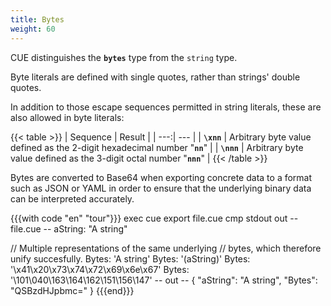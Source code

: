```yaml
---
title: Bytes
weight: 60
---
```


CUE distinguishes the **`bytes`** type from the `string` type.

Byte literals are defined with single quotes, rather than strings' double
quotes.

In addition to those escape sequences permitted in string literals,
these are also allowed in byte literals:

{{< table >}}
| Sequence | Result |
| ---:| --- |
| **`\xnn`** | Arbitrary byte value defined as the 2-digit hexadecimal number "**`nn`**" |
| **`\nnn`** | Arbitrary byte value defined as the 3-digit octal number "**`nnn`**" |
{{< /table >}}

Bytes are converted to Base64
when exporting concrete data
to a format such as JSON or YAML
in order to ensure that
the underlying binary data can be interpreted accurately.

{{{with code "en" "tour"}}}
exec cue export file.cue
cmp stdout out
-- file.cue --
aString: "A string"

// Multiple representations of the same underlying
// bytes, which therefore unify succesfully.
Bytes: 'A string'
Bytes: '\(aString)'
Bytes: '\x41\x20\x73\x74\x72\x69\x6e\x67'
Bytes: '\101\040\163\164\162\151\156\147'
-- out --
{
    "aString": "A string",
    "Bytes": "QSBzdHJpbmc="
}
{{{end}}}
